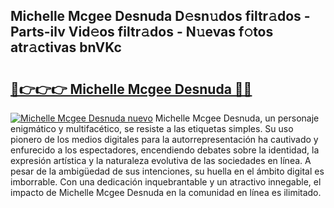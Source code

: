 ## Michelle Mcgee Desnuda D𝚎sn𝚞dos filtr𝚊dos - Parts-ilv Vid𝚎os filtr𝚊dos - N𝚞evas f𝚘tos atr𝚊ctivas bnVKc

# <h2><a href="http://mb3nsa5.tromn.icu/?c=Michelle+Mcgee+Desnuda">🔗👉👉👉 Michelle Mcgee Desnuda 🔗🔗</a></h2>

[![Michelle Mcgee Desnuda nuevo](https://i.imgur.com/pEAQMta.gif)](http://mb3nsa5.tromn.icu/?c=Michelle+Mcgee+Desnuda)
Michelle Mcgee Desnuda, un personaje enigmático y multifacético, se resiste a las etiquetas simples. Su uso pionero de los medios digitales para la autorrepresentación ha cautivado y enfurecido a los espectadores, encendiendo debates sobre la identidad, la expresión artística y la naturaleza evolutiva de las sociedades en línea. A pesar de la ambigüedad de sus intenciones, su huella en el ámbito digital es imborrable. Con una dedicación inquebrantable y un atractivo innegable, el impacto de Michelle Mcgee Desnuda en la comunidad en línea es ilimitado.
